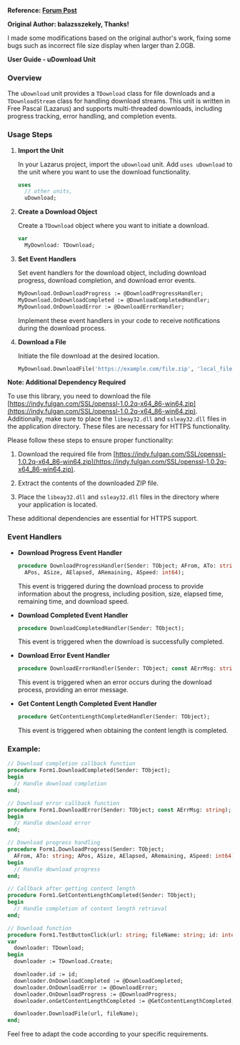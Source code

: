 
**Reference: [Forum Post](https://forum.lazarus.freepascal.org/index.php/topic,52773.msg389901.html#msg389901)**

**Original Author: balazsszekely, Thanks!**

I made some modifications based on the original author's work, fixing some bugs such as incorrect file size display when larger than 2.0GB.



**User Guide - uDownload Unit**


### Overview

The `uDownload` unit provides a `TDownload` class for file downloads and a `TDownloadStream` class for handling download streams. This unit is written in Free Pascal (Lazarus) and supports multi-threaded downloads, including progress tracking, error handling, and completion events.

### Usage Steps



1. **Import the Unit**

   In your Lazarus project, import the `uDownload` unit. Add `uses uDownload` to the unit where you want to use the download functionality.

   ```pascal
   uses
     // other units,
     uDownload;
   ```

2. **Create a Download Object**

   Create a `TDownload` object where you want to initiate a download.

   ```pascal
   var
     MyDownload: TDownload;
   ```

3. **Set Event Handlers**

   Set event handlers for the download object, including download progress, download completion, and download error events.

   ```pascal
   MyDownload.OnDownloadProgress := @DownloadProgressHandler;
   MyDownload.OnDownloadCompleted := @DownloadCompletedHandler;
   MyDownload.OnDownloadError := @DownloadErrorHandler;
   ```

   Implement these event handlers in your code to receive notifications during the download process.

4. **Download a File**

   Initiate the file download at the desired location.

   ```pascal
   MyDownload.DownloadFile('https://example.com/file.zip', 'local_file.zip');
   ```


**Note: Additional Dependency Required**

To use this library, you need to download the file [https://indy.fulgan.com/SSL/openssl-1.0.2q-x64_86-win64.zip](https://indy.fulgan.com/SSL/openssl-1.0.2q-x64_86-win64.zip). Additionally, make sure to place the `libeay32.dll` and `ssleay32.dll` files in the application directory. These files are necessary for HTTPS functionality.

Please follow these steps to ensure proper functionality:

1. Download the required file from [https://indy.fulgan.com/SSL/openssl-1.0.2q-x64_86-win64.zip](https://indy.fulgan.com/SSL/openssl-1.0.2q-x64_86-win64.zip).

2. Extract the contents of the downloaded ZIP file.

3. Place the `libeay32.dll` and `ssleay32.dll` files in the directory where your application is located.

These additional dependencies are essential for HTTPS support.



### Event Handlers

- **Download Progress Event Handler**

  ```pascal
  procedure DownloadProgressHandler(Sender: TObject; AFrom, ATo: string;
    APos, ASize, AElapsed, ARemaining, ASpeed: int64);
  ```

  This event is triggered during the download process to provide information about the progress, including position, size, elapsed time, remaining time, and download speed.

- **Download Completed Event Handler**

  ```pascal
  procedure DownloadCompletedHandler(Sender: TObject);
  ```

  This event is triggered when the download is successfully completed.

- **Download Error Event Handler**

  ```pascal
  procedure DownloadErrorHandler(Sender: TObject; const AErrMsg: string);
  ```

  This event is triggered when an error occurs during the download process, providing an error message.

- **Get Content Length Completed Event Handler**

  ```pascal
  procedure GetContentLengthCompletedHandler(Sender: TObject);
  ```

  This event is triggered when obtaining the content length is completed.

### Example:

```pascal
// Download completion callback function
procedure Form1.DownloadCompleted(Sender: TObject);
begin
  // Handle download completion
end;

// Download error callback function
procedure Form1.DownloadError(Sender: TObject; const AErrMsg: string);
begin
  // Handle download error
end;

// Download progress handling
procedure Form1.DownloadProgress(Sender: TObject;
  AFrom, ATo: string; APos, ASize, AElapsed, ARemaining, ASpeed: int64);
begin
  // Handle download progress
end;

// Callback after getting content length
procedure Form1.GetContentLengthCompleted(Sender: TObject);
begin
  // Handle completion of content length retrieval
end;

// Download function
procedure Form1.TestButtonClick(url: string; fileName: string; id: integer);
var
  downloader: TDownload;
begin
  downloader := TDownload.Create;

  downloader.id := id;
  downloader.OnDownloadCompleted := @DownloadCompleted;
  downloader.OnDownloadError := @DownloadError;
  downloader.OnDownloadProgress := @DownloadProgress;
  downloader.onGetContentLengthCompleted := @GetContentLengthCompleted;

  downloader.DownloadFile(url, fileName);
end;
```

Feel free to adapt the code according to your specific requirements.